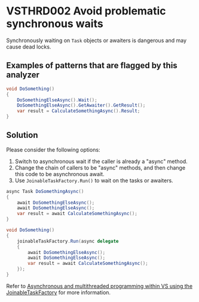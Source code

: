 # VSTHRD002 Avoid problematic synchronous waits

Synchronously waiting on `Task` objects or awaiters is dangerous and may cause dead locks.

## Examples of patterns that are flagged by this analyzer

```csharp
void DoSomething()
{
    DoSomethingElseAsync().Wait();
    DoSomethingElseAsync().GetAwaiter().GetResult();
    var result = CalculateSomethingAsync().Result;
}
```

## Solution

Please consider the following options:

1. Switch to asynchronous wait if the caller is already a "async" method.
1. Change the chain of callers to be "async" methods, and then change this code to be asynchronous await.
1. Use `JoinableTaskFactory.Run()` to wait on the tasks or awaiters.

```csharp
async Task DoSomethingAsync()
{
    await DoSomethingElseAsync();
    await DoSomethingElseAsync();
    var result = await CalculateSomethingAsync();
}

void DoSomething()
{
    joinableTaskFactory.Run(async delegate
    {
        await DoSomethingElseAsync();
        await DoSomethingElseAsync();
        var result = await CalculateSomethingAsync();
    });
}
```

Refer to [Asynchronous and multithreaded programming within VS using the JoinableTaskFactory][1] for more information.

[1]: http://blogs.msdn.com/b/andrewarnottms/archive/2014/05/07/asynchronous-and-multithreaded-programming-within-vs-using-the-joinabletaskfactory.aspx
